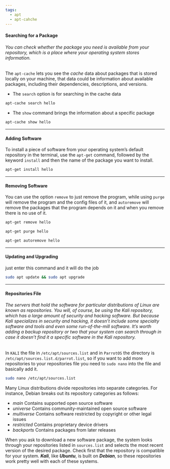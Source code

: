 ```yaml
---
tags:
  - apt
  - apt-cahche
---
```


#### Searching for a Package

###### You can check whether the package you need is available from your *repository*, which is a place where your operating system stores information.

The `apt-cache` lets you see the *cache* data about packages that is stored locally on your machine, that data could be information about available packages, including their dependencies, descriptions, and versions.
- The `search` option is for searching in the cache data
```bash
apt-cache search hello
```
- The `show` command brings the information about a specific package
```bash
apt-cache show hello
```
---
#### Adding Software

To install a piece of software from your operating system’s default repository in the terminal, use the `apt-get` command, followed by the keyword `install` and then the name of the package you want to install.

```bash
apt-get install hello
```
---
#### Removing Software

You can use the option `remove` to just remove the program, while using `purge` will remove the program and the config files of it, and `autoremove` will remove the packages that the program depends on it and when you remove there is no use of it.
```bash
apt-get remove hello
```

```bash
apt-get purge hello
```

```bash
apt-get autoremove hello
```
---
#### Updating and Upgrading

just enter this command and it will do the job
```bash
sudo apt update && sudo apt upgrade
```
---
#### Repositories File

###### The servers that hold the software for particular distributions of Linux are known as *repositories*. You will, of course, be using the Kali repository, which has a large amount of security and hacking software. But because Kali specializes in security and hacking, it doesn’t include some specialty software and tools and even some run-of-the-mill software. It’s worth adding a backup repository or two that your system can search through in case it doesn’t find it a specific software in the Kali repository.

In `KALI` the file in `/etc/apt/sources.list` and in `ParrotOS` the directory is `/etc/apt/sources.list.d/parrot.list`, so if you want to add more repositories to your repositories file you need to `sudo nano` into the file and basically add it.
```bash
sudo nano /etc/apt/sources.list
```

Many Linux distributions divide repositories into separate categories. For instance, Debian breaks out its repository categories as follows:
- *main* Contains supported open source software
- *universe* Contains community-maintained open source software
- *multiverse* Contains software restricted by copyright or other legal issues
- *restricted* Contains proprietary device drivers
- *backports* Contains packages from later releases

When you ask to download a new software package, the system looks through your repositories listed in `sources.list` and selects the most recent version of the desired package. Check first that the repository is compatible for your system. ***Kali***, like ***Ubuntu***, is built on ***Debian***, so these repositories work pretty well with each of these systems.